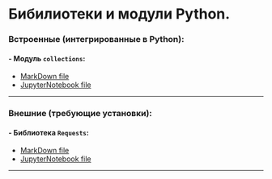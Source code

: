 # Бибилиотеки и модули Python.

### Встроенные (интегрированные в Python):
#### - Модуль `collections`:
  * [MarkDown file](/study_materials/Python/Moduls_and_libraries/)
  * [JupyterNotebook file](/study_materials/Python/Moduls_and_libraries/)
***
### Внешние (требующие установки):
#### - Библиотека `Requests`:
  * [MarkDown file](/study_materials/Python/Moduls_and_libraries/Requests.md)
  * [JupyterNotebook file](/study_materials/Python/Moduls_and_libraries/Requests.ipynb)
***
